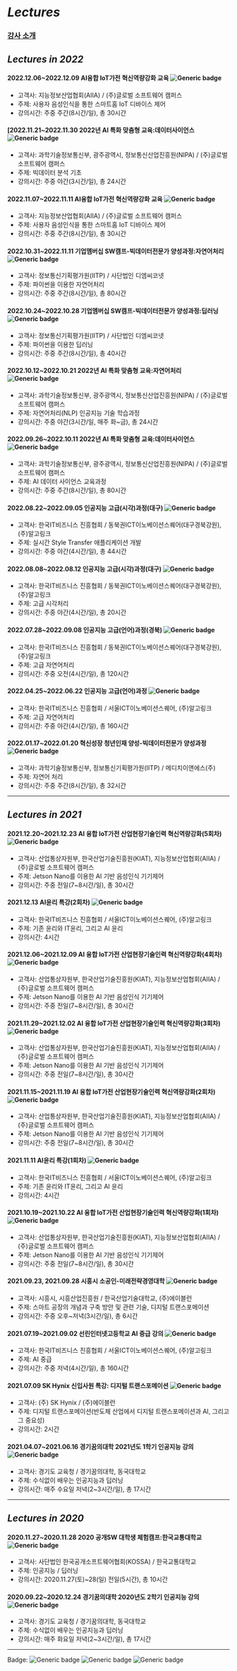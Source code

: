 # **_Lectures_**

### [강사 소개](broken-reference) <a href="#undefined" id="undefined"></a>

## **_Lectures in 2022_**

#### 2022.12.06\~2022.12.09 AI융합 IoT가전 혁신역량강화 교육 ![Generic badge](http://img.shields.io/badge/종료-red?style=plastic)

* 고객사: 지능정보산업협회(AIIA) / (주)글로벌 소프트웨어 캠퍼스
* 주제: 사용자 음성인식을 통한 스마트홈 IoT 디바이스 제어
* 강의시간: 주중 주간(8시간/일), 총 30시간

#### [2022.11.21\~2022.11.30  2022년 AI 특화 맞춤형 교육:데이터사이언스 ![Generic badge](http://img.shields.io/badge/종료-red?style=plastic)

* 고객사: 과학기술정보통신부, 광주광역시, 정보통신산업진흥원(NIPA) / (주)글로벌 소프트웨어 캠퍼스
* 주제: 빅데이터 분석 기초
* 강의시간: 주중 야간(3시간/일), 총 24시간

#### 2022.11.07\~2022.11.11 AI융합 IoT가전 혁신역량강화 교육 ![Generic badge](http://img.shields.io/badge/종료-red?style=plastic)

* 고객사: 지능정보산업협회(AIIA) / (주)글로벌 소프트웨어 캠퍼스
* 주제: 사용자 음성인식을 통한 스마트홈 IoT 디바이스 제어
* 강의시간: 주중 주간(8시간/일), 총 30시간

#### 2022.10.31\~2022.11.11 기업멤버십 SW캠프-빅데이터전문가 양성과정:자연어처리 ![Generic badge](http://img.shields.io/badge/종료-red?style=plastic)

* 고객사: 정보통신기획평가원(IITP) / 사단법인 디엠씨코넷
* 주제: 파이썬을 이용한 자연어처리
* 강의시간: 주중 주간(8시간/일), 총 80시간

#### 2022.10.24\~2022.10.28 기업멤버십 SW캠프-빅데이터전문가 양성과정:딥러닝 ![Generic badge](http://img.shields.io/badge/종료-red?style=plastic)

* 고객사: 정보통신기획평가원(IITP) / 사단법인 디엠씨코넷
* 주제: 파이썬을 이용한 딥러닝
* 강의시간: 주중 주간(8시간/일), 총 40시간

#### 2022.10.12\~2022.10.21 2022년 AI 특화 맞춤형 교육:자연어처리 ![Generic badge](http://img.shields.io/badge/종료-red?style=plastic)

* 고객사: 과학기술정보통신부, 광주광역시, 정보통신산업진흥원(NIPA) / (주)글로벌 소프트웨어 캠퍼스
* 주제: 자연어처리(NLP) 인공지능 기술 학습과정
* 강의시간: 주중 야간(3시간/일, 매주 화\~금), 총 24시간

#### 2022.09.26\~2022.10.11 2022년 AI 특화 맞춤형 교육:데이터사이언스 ![Generic badge](http://img.shields.io/badge/종료-red?style=plastic)

* 고객사: 과학기술정보통신부, 광주광역시, 정보통신산업진흥원(NIPA) / (주)글로벌 소프트웨어 캠퍼스
* 주제: AI 데이터 사이언스 교육과정
* 강의시간: 주중 주간(8시간/일), 총 80시간

#### 2022.08.22\~2022.09.05 인공지능 고급(시각)과정(대구) ![Generic badge](http://img.shields.io/badge/종료-red?style=plastic)

* 고객사: 한국IT비즈니스 진흥협회 / 동북권ICT이노베이션스퀘어(대구경북강원), (주)알고링크
* 주제: 실시간 Style Transfer 애플리케이션 개발
* 강의시간: 주중 야간(4시간/일), 총 44시간

#### 2022.08.08\~2022.08.12 인공지능 고급(시각)과정(대구) ![Generic badge](http://img.shields.io/badge/종료-red?style=plastic)

* 고객사: 한국IT비즈니스 진흥협회 / 동북권ICT이노베이션스퀘어(대구경북강원), (주)알고링크
* 주제: 고급 시각처리
* 강의시간: 주중 야간(4시간/일), 총 20시간

#### 2022.07.28\~2022.09.08 인공지능 고급(언어)과정(경북) ![Generic badge](http://img.shields.io/badge/종료-red?style=plastic)

* 고객사: 한국IT비즈니스 진흥협회 / 동북권ICT이노베이션스퀘어(대구경북강원), (주)알고링크
* 주제: 고급 자연어처리
* 강의시간: 주중 오전(4시간/일), 총 120시간

#### 2022.04.25\~2022.06.22 인공지능 고급(언어)과정 ![Generic badge](http://img.shields.io/badge/종료-red?style=plastic)

* 고객사: 한국IT비즈니스 진흥협회 / 서울ICT이노베이션스퀘어, (주)알고링크
* 주제: 고급 자연어처리
* 강의시간: 주중 야간(4시간/일), 총 160시간

#### 2022.01.17\~2022.01.20 혁신성장 청년인재 양성-빅데이터전문가 양성과정 ![Generic badge](http://img.shields.io/badge/종료-red?style=plastic)

* 고객사: 과학기술정보통신부, 정보통신기획평가원(IITP) / 메디치이앤에스(주)
* 주제: 자연어 처리
* 강의시간: 주중 주간(8시간/일), 총 32시간

---

## **_Lectures in 2021_**

#### 2021.12.20\~2021.12.23 AI 융합 IoT가전 산업현장기술인력 혁신역량강화(5회차) ![Generic badge](http://img.shields.io/badge/종료-red?style=plastic)

* 고객사: 산업통상자원부, 한국산업기술진흥원(KIAT), 지능정보산업협회(AIIA) / (주)글로벌 소프트웨어 캠퍼스
* 주제: Jetson Nano를 이용한 AI 기반 음성인식 기기제어
* 강의시간: 주중 전일(7\~8시간/일), 총 30시간

#### 2021.12.13 AI윤리 특강(2회차) ![Generic badge](http://img.shields.io/badge/종료-red?style=plastic)

* 고객사: 한국IT비즈니스 진흥협회 / 서울ICT이노베이션스퀘어, (주)알고링크
* 주제: 기존 윤리와 IT윤리, 그리고 AI 윤리
* 강의시간: 4시간

#### 2021.12.06\~2021.12.09 AI 융합 IoT가전 산업현장기술인력 혁신역량강화(4회차) ![Generic badge](http://img.shields.io/badge/종료-red?style=plastic)

* 고객사: 산업통상자원부, 한국산업기술진흥원(KIAT), 지능정보산업협회(AIIA) / (주)글로벌 소프트웨어 캠퍼스
* 주제: Jetson Nano를 이용한 AI 기반 음성인식 기기제어
* 강의시간: 주중 전일(7\~8시간/일), 총 30시간

#### 2021.11.29\~2021.12.02 AI 융합 IoT가전 산업현장기술인력 혁신역량강화(3회차) ![Generic badge](http://img.shields.io/badge/종료-red?style=plastic)

* 고객사: 산업통상자원부, 한국산업기술진흥원(KIAT), 지능정보산업협회(AIIA) / (주)글로벌 소프트웨어 캠퍼스
* 주제: Jetson Nano를 이용한 AI 기반 음성인식 기기제어
* 강의시간: 주중 전일(7\~8시간/일), 총 30시간

#### 2021.11.15\~2021.11.19 AI 융합 IoT가전 산업현장기술인력 혁신역량강화(2회차) ![Generic badge](http://img.shields.io/badge/종료-red?style=plastic)

* 고객사: 산업통상자원부, 한국산업기술진흥원(KIAT), 지능정보산업협회(AIIA) / (주)글로벌 소프트웨어 캠퍼스
* 주제: Jetson Nano를 이용한 AI 기반 음성인식 기기제어
* 강의시간: 주중 전일(7\~8시간/일), 총 30시간

#### 2021.11.11 AI윤리 특강(1회차) ![Generic badge](http://img.shields.io/badge/%EC%A2%85%EB%A3%8C-red?style=plastic)

* 고객사: 한국IT비즈니스 진흥협회 / 서울ICT이노베이션스퀘어, (주)알고링크
* 주제: 기존 윤리와 IT윤리, 그리고 AI 윤리
* 강의시간: 4시간

#### 2021.10.19\~2021.10.22 AI 융합 IoT가전 산업현장기술인력 혁신역량강화(1회차) ![Generic badge](http://img.shields.io/badge/종료-red?style=plastic)

* 고객사: 산업통상자원부, 한국산업기술진흥원(KIAT), 지능정보산업협회(AIIA) / (주)글로벌 소프트웨어 캠퍼스
* 주제: Jetson Nano를 이용한 AI 기반 음성인식 기기제어
* 강의시간: 주중 전일(7\~8시간/일), 총 30시간

#### 2021.09.23, 2021.09.28 시흥시 소공인-미래전략경영대학 ![Generic badge](http://img.shields.io/badge/종료-red?style=plastic)

* 고객사: 시흥시, 시흥산업진흥원 / 한국산업기술대학교, (주)에이블런
* 주제: 스마트 공장의 개념과 구축 방안 및 관련 기술, 디지털 트랜스포메이션
* 강의시간: 주중 오후\~저녁(3시간/일), 총 6시간

#### 2021.07.19\~2021.09.02 선린인터넷고등학교 AI 중급 강의 ![Generic badge](http://img.shields.io/badge/종료-red?style=plastic)

* 고객사: 한국IT비즈니스 진흥협회 / 서울ICT이노베이션스퀘어, (주)알고링크
* 주제: AI 중급
* 강의시간: 주중 저녁(4시간/일), 총 160시간

#### 2021.07.09 SK Hynix 신입사원 특강: 디지털 트랜스포메이션 ![Generic badge](http://img.shields.io/badge/종료-red?style=plastic)

* 고객사: (주) SK Hynix / (주)에이블런
* 주제: 디지털 트랜스포메이션(반도체 산업에서 디지털 트랜스포메이션과 AI, 그리고 그 중요성)
* 강의시간: 2시간

#### 2021.04.07\~2021.06.16 경기꿈의대학 2021년도 1학기 인공지능 강의 ![Generic badge](http://img.shields.io/badge/종료-red?style=plastic)

* 고객사: 경기도 교육청 / 경기꿈의대학, 동국대학교
* 주제: 수식없이 배우는 인공지능과 딥러닝
* 강의시간: 매주 수요일 저녁(2\~3시간/일), 총 17시간

---

## **_Lectures in 2020_**

#### 2020.11.27\~2020.11.28 2020 공개SW 대학생 체험캠프:한국교통대학교 ![Generic badge](http://img.shields.io/badge/종료-red?style=plastic)

* 고객사: 사단법인 한국공개소프트웨어협회(KOSSA) / 한국교통대학교
* 주제: 인공지능 / 딥러닝
* 강의시간: 2020.11.27(토)\~28(일) 전일(5시간), 총 10시간

#### 2020.09.22\~2020.12.24 경기꿈의대학 2020년도 2학기 인공지능 강의 ![Generic badge](http://img.shields.io/badge/종료-red?style=plastic)

* 고객사: 경기도 교육청 / 경기꿈의대학, 동국대학교
* 주제: 수식없이 배우는 인공지능과 딥러닝
* 강의시간: 매주 화요일 저녁(2\~3시간/일), 총 17시간


---
Badge: ![Generic badge](http://img.shields.io/badge/준비중-success?style=plastic) ![Generic badge](http://img.shields.io/badge/진행중-blue?style=plastic) ![Generic badge](http://img.shields.io/badge/종료-red?style=plastic) 